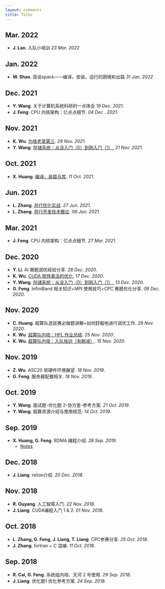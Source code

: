 ```yaml
---
layout: comments
title: Talks
---
```


## Mar. 2022

- **J. Lan**. 入队小培训 _23 Mar. 2022_

## Jan. 2022

- **W. Shao**. 简谈spack——编译，安装，运行的困境和出路 _31 Jan. 2022_

## Dec. 2021

- **Y. Wang**. 关于计算机系统科研的一点体会 _19 Dec. 2021_.
- **J. Feng**. CPU 内核架构：亿点点细节. _04 Dec . 2021_.


## Nov. 2021

- **K. Wu**. [为啥老拿第三](https://wu-kan.cn/2021/11/28/%E8%B6%85%E7%AE%97%E9%98%9F%E5%86%85%E5%9F%B9-%E4%B8%BA%E5%95%A5%E8%80%81%E6%8B%BF%E7%AC%AC%E4%B8%89/). _29 Nov. 2021_.
- **Y. Wang**. [存储系统：从没入门（0）到刚入门（1）.](https://www.yuque.com/wwyf/blog/dhoobh) _21 Nov. 2021_.


## Oct. 2021

- **X. Huang**. [编译、装载与库](https://sysu-scc.feishu.cn/file/boxcnf18YtN6bN6Zfcwd1NnIqEc). _11 Oct. 2021_.

## Jun. 2021

- **L. Zhang**. [并行优化实战](https://www.bilibili.com/video/BV1a44y1q782). _27 Jun. 2021_.
- **L. Zhang**. [并行开发技术概论](https://www.bilibili.com/video/BV1Dv411p7ay). _06 Jun. 2021_.

## Mar. 2021

- **J. Feng**. CPU 内核架构：亿点点细节. _27 Mar. 2021_.

## Dec. 2020

- **Y. Li**. AI 赛题调优经验分享. _28 Dec. 2020_.
- **K. Wu**. [CUDA 矩阵乘法的优化](https://wu-kan.cn/_posts/2019-12-13-CUDA%E7%9F%A9%E9%98%B5%E4%B9%98%E6%B3%95%E7%9A%84%E4%BC%98%E5%8C%96/). _17 Dec. 2020_.
- **Y. Wang**. [存储系统：从没入门（0）到刚入门（1）.](https://www.yuque.com/wwyf/blog/dhoobh) _13 Dec. 2020_.
- **G. Feng**. InfiniBand 相关知识+MPI 使用技巧+CPC 赛题优化分享. _08 Dec. 2020_.

## Nov. 2020

- **C. Huang**. 超算队选拔赛必做题讲解+如何舒服地进行调优工作. _29 Nov. 2020_.
- **K. Wu**. [超算队内培：HPL 作业总结](https://wu-kan.cn/_posts/2020-11-25-%E8%B6%85%E7%AE%97%E9%98%9F%E5%86%85%E5%9F%B9-HPL%E4%BD%9C%E4%B8%9A%E6%80%BB%E7%BB%93/). _25 Nov. 2020_.
- **K. Wu**. [超算队内培：入队培训（有删减）](https://wu-kan.cn/_posts/2020-11-15-%E8%B6%85%E7%AE%97%E9%98%9F%E5%86%85%E5%9F%B9-%E5%85%A5%E9%98%9F%E5%9F%B9%E8%AE%AD-%E6%9C%89%E5%88%A0%E5%87%8F/). _15 Nov. 2020_.

## Nov. 2019

- **Z. Wu**. ASC20 软硬件环境展望. _18 Nov. 2019_.
- **G. Feng**. 服务器配置相关. _18 Nov. 2019_.

## Oct. 2019

- **Y. Wang**. 面试题-优化题 2-协方差-参考方案. _21 Oct. 2019_.
- **Y. Wang**. 超算资源介绍与使用规范. _14 Oct. 2019_.

## Sep. 2019

- **X. Huang, G. Feng**. RDMA 编程介绍. _28 Sep. 2019_.
  - [Notes](https://wu-kan.cn/_posts/2019-09-28-RDMA%E5%AD%A6%E4%B9%A0%E7%AC%94%E8%AE%B0/)

## Dec. 2018

- **J. Liang**. relion介绍. _20 Dec. 2018_.

## Nov. 2018

- **R. Ouyang**. 人工智障入门. _22 Nov. 2018_.
- **J. Liang**. CUDA编程入门 1 & 2. _01 Nov. 2018_.

## Oct. 2018

- **L. Zhang, G. Feng, J. Liang, T. Liang**. CPC参赛分享. _25 Oct. 2018_.
- **J. Zhang**. fortran + C 混编. _11 Oct. 2018_.

## Sep. 2018

- **R. Cai, G. Feng**. 系统组内培、天河 2 号使用. _29 Sep. 2018_.
- **J. Liang**. 优化题1 优化参考方案. _24 Sep. 2018_.
